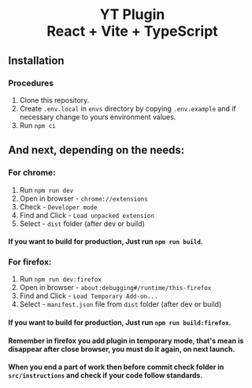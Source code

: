 <div align="center">
<h1> YT Plugin<br/>React + Vite + TypeScript</h1>
</div>

## Installation <a name="installation"></a>

### Procedures <a name="procedures"></a>

1. Clone this repository.
2. Create `.env.local` in `envs` directory by copying `.env.example` and if necessary change to yours environment
   values.
3. Run `npm ci`

## And next, depending on the needs:

### For chrome:

1. Run `npm run dev`
2. Open in browser - `chrome://extensions`
3. Check - `Developer mode`
4. Find and Click - `Load unpacked extension`
5. Select - `dist` folder (after dev or build)

#### If you want to build for production, Just run `npm run build`.

### For firefox:

1. Run `npm run dev:firefox`
2. Open in browser - `about:debugging#/runtime/this-firefox`
3. Find and Click - `Load Temporary Add-on...`
4. Select - `manifest.json` file from `dist` folder (after dev or build)

#### If you want to build for production, Just run `npm run build:firefox`.

#### Remember in firefox you add plugin in temporary mode, that's mean is disappear after close browser, you must do it again, on next launch.

#### When you end a part of work then before commit check folder in `src/instructions` and check if your code follow standards.